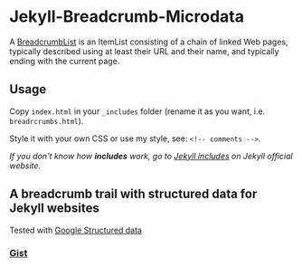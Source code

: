 # Jekyll-Breadcrumb-Microdata

A [BreadcrumbList](https://schema.org/BreadcrumbList) is an ItemList consisting of a chain of linked Web pages, typically described using at least their URL and their name, and typically ending with the current page.

## Usage

Copy `index.html` in your `_includes` folder (rename it as you want, i.e. `breadrcrumbs.html`). 

Style it with your own CSS or use my style, see: `<!-- comments -->`.

*If you don't know how **includes** work, go to [Jekyll includes](https://jekyllrb.com/docs/includes/) on Jekyll official website.*

## A breadcrumb trail with structured data for Jekyll websites

Tested with [Google Structured data](https://search.google.com/structured-data/testing-tool?hl=it)

### [Gist](https://gist.github.com/enricocaputo/2509e00403aa4218df28a730ce1aa57a) 

